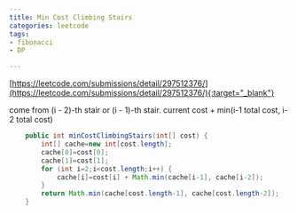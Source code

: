 ```yaml
---
title: Min Cost Climbing Stairs
categories: leetcode
tags:
- fibonacci
- DP

---
```


[https://leetcode.com/submissions/detail/297512376/](https://leetcode.com/submissions/detail/297512376/){:target="_blank"}

come from (i - 2)-th stair or (i - 1)-th stair.
current cost + min(i-1 total cost, i-2 total cost)

```java
    public int minCostClimbingStairs(int[] cost) {
        int[] cache=new int[cost.length];
        cache[0]=cost[0];
        cache[1]=cost[1];
        for (int i=2;i<cost.length;i++) {
            cache[i]=cost[i] + Math.min(cache[i-1], cache[i-2]);
        }
        return Math.min(cache[cost.length-1], cache[cost.length-2]);
    }
```